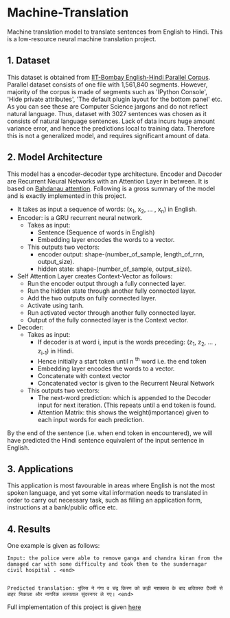 # Machine-Translation
Machine translation model to translate sentences from English to Hindi.
This is a low-resource neural machine translation project. 

## 1. Dataset
This dataset is obtained from [IIT-Bombay English-Hindi Parallel Corpus](http://www.cfilt.iitb.ac.in/iitb_parallel/). Parallel dataset consists of one file with 1,561,840 segments. However, majority of the corpus is made of segments such as 'IPython Console', 'Hide private attributes', 'The default plugin layout for the bottom panel' etc. As you can see these are Computer Science jargons and do not reflect natural language. Thus, dataset with 3027 sentences was chosen as it consists of natural language sentences. Lack of data incurs huge amount variance error, and hence the predictions local to training data. Therefore this is not a generalized model, and requires significant amount of data.

## 2. Model Architecture

This model has a encoder-decoder type architecture. Encoder and Decoder are Recurrent Neural Networks with an Attention Layer in between. It is based on [Bahdanau attention](https://arxiv.org/abs/1409.0473). 
Following is a gross summary of the model and is exactly implemented in this project.
* It takes as input a sequence of words: (x<sub>1</sub>, x<sub>2</sub>, ... , x<sub>n</sub>) in English.
* Encoder: is a GRU recurrent neural network.
  * Takes as input:
    * Sentence (Sequence of words in English)
    * Embedding layer encodes the words to a vector.
  * This outputs two vectors:
    * encoder output: shape-(number_of_sample, length_of_rnn, output_size).
    * hidden state: shape-(number_of_sample, output_size).
* Self Attention Layer creates Context-Vector as follows:
  * Run the encoder output through a fully connected layer.
  * Run the hidden state through another fully connected layer.
  * Add the two outputs on fully connected layer.
  * Activate using tanh.
  * Run activated vector through another fully connected layer.
  * Output of the fully connected layer is the Context vector.
* Decoder:
  * Takes as input:
    * If decoder is at word i, input is the words preceding: (z<sub>1</sub>, z<sub>2</sub>, ... , z<sub>i-1</sub>) in Hindi.
    * Hence initially a start token until n <sup>th</sup> word i.e. the end token
    * Embedding layer encodes the words to a vector.
    * Concatenate with context vector
    * Concatenated vector is given to the Recurrent Neural Network
  * This outputs two vectors:
    * The next-word prediction: which is appended to the Decoder input for next iteration. (This repeats until a end token is found.
    * Attention Matrix: this shows the weight(importance) given to each input words for each prediction.
    
By the end of the sentence (i.e. when end token in encountered), we will have predicted the Hindi sentence equivalent of the input sentence in English.

## 3. Applications

This application is most favourable in areas where English is not the most spoken language, and yet some vital information needs to translated in order to carry out necessary task, such as filling an application form, instructions at a bank/public office etc.

## 4. Results
One example is given as follows: 
 
    Input: the police were able to remove ganga and chandra kiran from the damaged car with some difficulty and took them to the sundernagar civil hospital . <end>
    
    
    Predicted translation: पुलिस ने गंगा व चंद्र किरण को कड़ी मशक्कत के बाद क्षतिग्रस्त टैक्सी से बाहर निकाला और नागरिक अस्पताल सुंदरनगर ले गए। <end> 

Full implementation of this project is given [here](https://github.com/AshwinDeshpande96/Machine-Translation/blob/master/NMT_Hindi_English.ipynb)
